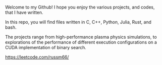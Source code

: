 Welcome to my Github! I hope you enjoy the various projects, and codes, that I have written.

In this repo, you will find files written in C, C++, Python, Julia, Rust, and bash. 

The projects range from high-performance plasma physics simulations, to explorations of the performance of different execution configurations on a CUDA implementation of binary search.  

https://leetcode.com/russm66/
